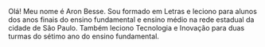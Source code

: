 Olá! Meu nome é Aron Besse.
Sou formado em Letras e leciono para alunos dos anos finais do ensino fundamental e ensino médio na rede estadual da cidade de São Paulo.
Também leciono Tecnologia e Inovação para duas turmas do sétimo ano do ensino fundamental.

<!---
ProfessorAronBesse/ProfessorAronBesse is a ✨ special ✨ repository because its `README.md` (this file) appears on your GitHub profile.
You can click the Preview link to take a look at your changes.
--->
